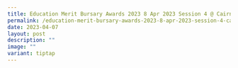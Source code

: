 ```yaml
---
title: Education Merit Bursary Awards 2023 8 Apr 2023 Session 4 @ Cairnhill CC
permalink: /education-merit-bursary-awards-2023-8-apr-2023-session-4-cairnhill-cc/
date: 2023-04-07
layout: post
description: ""
image: ""
variant: tiptap
---
```

